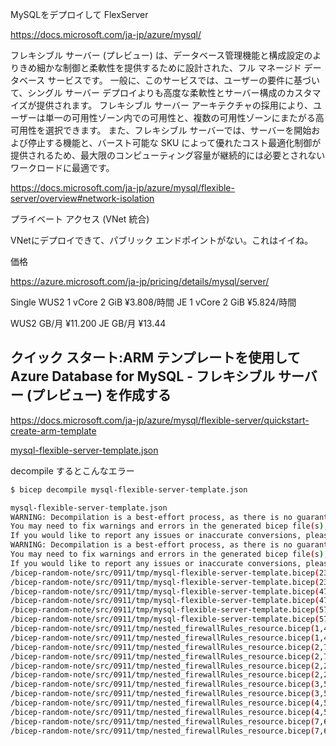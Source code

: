 MySQLをデプロイして
FlexServer

https://docs.microsoft.com/ja-jp/azure/mysql/

フレキシブル サーバー (プレビュー) は、データベース管理機能と構成設定のよりきめ細かな制御と柔軟性を提供するために設計された、フル マネージド データベース サービスです。 一般に、このサービスでは、ユーザーの要件に基づいて、シングル サーバー デプロイよりも高度な柔軟性とサーバー構成のカスタマイズが提供されます。 フレキシブル サーバー アーキテクチャの採用により、ユーザーは単一の可用性ゾーン内での可用性と、複数の可用性ゾーンにまたがる高可用性を選択できます。 また、フレキシブル サーバーでは、サーバーを開始および停止する機能と、バースト可能な SKU によって優れたコスト最適化制御が提供されるため、最大限のコンピューティング容量が継続的には必要とされないワークロードに最適です。

https://docs.microsoft.com/ja-jp/azure/mysql/flexible-server/overview#network-isolation

プライベート アクセス (VNet 統合)

VNetにデプロイできて、パブリック エンドポイントがない。これはイイね。

価格

https://azure.microsoft.com/ja-jp/pricing/details/mysql/server/

Single
WUS2    1 vCore   2 GiB  ¥3.808/時間
JE      1	vCore  2 GiB	¥5.824/時間

WUS2    GB/月	¥11.200
JE      GB/月	¥13.44

## クイック スタート:ARM テンプレートを使用して Azure Database for MySQL - フレキシブル サーバー (プレビュー) を作成する

https://docs.microsoft.com/ja-jp/azure/mysql/flexible-server/quickstart-create-arm-template

[mysql-flexible-server-template.json](https://docs.microsoft.com/ja-jp/azure/mysql/flexible-server/quickstart-create-arm-template#review-the-template)

decompile するとこんなエラー

```sh
$ bicep decompile mysql-flexible-server-template.json

mysql-flexible-server-template.json
WARNING: Decompilation is a best-effort process, as there is no guaranteed mapping from ARM JSON to Bicep.
You may need to fix warnings and errors in the generated bicep file(s), or decompilation may fail entirely if an accurate conversion is not possible.
If you would like to report any issues or inaccurate conversions, please see https://github.com/Azure/bicep/issues.
WARNING: Decompilation is a best-effort process, as there is no guaranteed mapping from ARM JSON to Bicep.
You may need to fix warnings and errors in the generated bicep file(s), or decompilation may fail entirely if an accurate conversion is not possible.
If you would like to report any issues or inaccurate conversions, please see https://github.com/Azure/bicep/issues.
/bicep-random-note/src/0911/tmp/mysql-flexible-server-template.bicep(23,30) : Error BCP029: The resource type is not valid. Specify a valid resource type of format "<provider>/<types>@<apiVersion>".
/bicep-random-note/src/0911/tmp/mysql-flexible-server-template.bicep(23,30) : Error BCP029: The resource type is not valid. Specify a valid resource type of format "<provider>/<types>@<apiVersion>".
/bicep-random-note/src/0911/tmp/mysql-flexible-server-template.bicep(47,31) : Error BCP104: The referenced module has errors.
/bicep-random-note/src/0911/tmp/mysql-flexible-server-template.bicep(47,31) : Error BCP104: The referenced module has errors.
/bicep-random-note/src/0911/tmp/mysql-flexible-server-template.bicep(57,5) : Error BCP062: The referenced declaration with name "serverName_resource" is not valid.
/bicep-random-note/src/0911/tmp/mysql-flexible-server-template.bicep(57,5) : Error BCP062: The referenced declaration with name "serverName_resource" is not valid.
/bicep-random-note/src/0911/tmp/nested_firewallRules_resource.bicep(1,46) : Error BCP014: Expected a parameter type at this location. Please specify one of the following types: "array", "bool", "int", "object", "string".
/bicep-random-note/src/0911/tmp/nested_firewallRules_resource.bicep(1,46) : Error BCP014: Expected a parameter type at this location. Please specify one of the following types: "array", "bool", "int", "object", "string".
/bicep-random-note/src/0911/tmp/nested_firewallRules_resource.bicep(2,7) : Warning no-unused-params: Parameter "variables_api" is declared but never used. [https://aka.ms/bicep/linter/no-unused-params]
/bicep-random-note/src/0911/tmp/nested_firewallRules_resource.bicep(2,7) : Warning no-unused-params: Parameter "variables_api" is declared but never used. [https://aka.ms/bicep/linter/no-unused-params]
/bicep-random-note/src/0911/tmp/nested_firewallRules_resource.bicep(2,21) : Error BCP014: Expected a parameter type at this location. Please specify one of the following types: "array", "bool", "int", "object", "string".
/bicep-random-note/src/0911/tmp/nested_firewallRules_resource.bicep(2,21) : Error BCP014: Expected a parameter type at this location. Please specify one of the following types: "array", "bool", "int", "object", "string".
/bicep-random-note/src/0911/tmp/nested_firewallRules_resource.bicep(3,56) : Error BCP014: Expected a parameter type at this location. Please specify one of the following types: "array", "bool", "int", "object", "string".
/bicep-random-note/src/0911/tmp/nested_firewallRules_resource.bicep(3,56) : Error BCP014: Expected a parameter type at this location. Please specify one of the following types: "array", "bool", "int", "object", "string".
/bicep-random-note/src/0911/tmp/nested_firewallRules_resource.bicep(4,54) : Error BCP014: Expected a parameter type at this location. Please specify one of the following types: "array", "bool", "int", "object", "string".
/bicep-random-note/src/0911/tmp/nested_firewallRules_resource.bicep(4,54) : Error BCP014: Expected a parameter type at this location. Please specify one of the following types: "array", "bool", "int", "object", "string".
/bicep-random-note/src/0911/tmp/nested_firewallRules_resource.bicep(7,65) : Error BCP029: The resource type is not valid. Specify a valid resource type of format "<provider>/<types>@<apiVersion>".
/bicep-random-note/src/0911/tmp/nested_firewallRules_resource.bicep(7,65) : Error BCP029: The resource type is not valid. Specify a valid resource type of format "<provider>/<types>@<apiVersion>".

```

